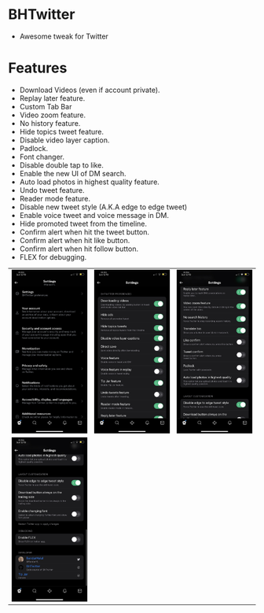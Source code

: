 # BHTwitter
- Awesome tweak for Twitter

# Features
- Download Videos (even if account private).
- Replay later feature.
- Custom Tab Bar
- Video zoom feature.
- No history feature.
- Hide topics tweet feature.
- Disable video layer caption.
- Padlock.
- Font changer.
- Disable double tap to like.
- Enable the new UI of DM search.
- Auto load photos in highest quality feature.
- Undo tweet feature.
- Reader mode feature.
- Disable new tweet style (A.K.A edge to edge tweet)
- Enable voice tweet and voice message in DM.
- Hide promoted tweet from the timeline.
- Confirm alert when hit the tweet button.
- Confirm alert when hit like button.
- Confirm alert when hit follow button.
- FLEX for debugging.

| | | |
|:-------------------------:|:-------------------------:|:-------------------------:|
|<img width="1604" alt="screen shot 2017-08-07 at 12 18 15 pm" src="1.png"> |  <img width="1604" alt="screen shot 2017-08-07 at 12 18 15 pm" src="2.png">|<img width="1604" alt="screen shot 2017-08-07 at 12 18 15 pm" src="3.png">|
|<img width="1604" alt="screen shot 2017-08-07 at 12 18 15 pm" src="4.png">  |
